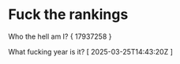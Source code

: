 # Fuck the rankings

Who the hell am I?
{ 17937258 }

What fucking year is it?
[ 2025-03-25T14:43:20Z ]
